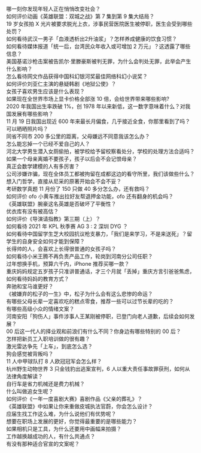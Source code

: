 哪一刻你发现年轻人正在悄悄改变社会？  
如何评价动画《英雄联盟：双城之战》第 7 集到第 9 集大结局？  
19 岁女孩拍 X 光片被要求脱光上衣，涉事民营医院医生被停职，医生会受到哪些处罚？  
如何看待武汉一男子「血液透析出2升油浆」？怎样养成健康的饮食习惯？  
如何看待媒体报道「统一后，台湾民众年收入或可增加 2 万元」？这透露了哪些信息？  
美国基诺沙枪击案被告凯尔·里滕豪斯被判无罪，为什么会判处无罪，此举会产生什么影响？  
怎么看待网文作品获得中国科幻银河奖最佳网络科幻小说奖？  
如何评价刘亚仁主演的悬疑韩剧《地狱公使》？  
女孩子喜欢男生应该是什么表现？  
如果现在全世界市场上显卡价格全部涨 10 倍，会给世界带来哪些影响?  
2020 年我国出生率跌破 1%，创 1978 年以来新低，这一数字意味着什么？对我国发展有哪些影响？  
11 月 19 日我国出现近 600 年来最长月偏食，几乎接近全食，你那里看到了吗？可以晒晒照片吗？  
同省不同市 200 多公里的距离，父母嫌远不同意我该怎么办？  
怎么能忘掉一个已经不爱自己的人？  
河北大学男生潜入女厕偷拍，被学校给予留校察看处分，学校的处理方法合适吗？  
如果一个母亲离婚不要孩子，孩子以后会不会记恨母亲？  
真正会数学建模的人有多厉害？  
公司涉嫌诈骗，现在全体员工都被拘留在成都这边的看守所里，我们该做些什么？  
想入门哲学，直接从尼采的原著开始会不会不妥？  
考研数学真题 11 月份了 150 只做 40 多分怎么办，还有救吗？  
如何评价 ofo 小黄车推出拉好友帮退押金功能，ofo 还有翻身的机会吗？  
《英雄联盟》腕豪这名英雄是否破坏了平衡性？  
优衣库有没有被高估？  
如何评价《导演请指教》第三期（上）？  
如何看待 2021 年 KPL 秋季赛 AG 3 : 2 深圳 DYG ？  
如何看待中国留学生芝大校园抗议枪支暴力，「我们是来学习，不是来送死」？留学生的自身安全如何才能到保障？  
长得帅的人，会喜欢上长得很普通的女孩子吗？  
如何看待小米王腾不再负责产品工作，轮岗到河南分公司任职？  
过年想换手机，预算六千内，iPhone 推荐买哪一款？  
重庆妈妈规定五岁孩子只准讲普通话，才三个月就「丢掉」重庆方言引爸爸焦虑，如何看待妈妈的教育方式？  
奔驰和宝马谁更好？  
《被嫌弃的松子的一生》中，松子为什么会有这么悲惨的命运？  
有哪些父母长辈一定喜欢吃的糕点零食，推荐一些可以过节长辈的吃的？  
有哪些高级小众的情绪文案？  
河南安阳「狗伤人」事件涉事人王某刚被停职，已登门向老人道歉，后续会如何发展？  
00 后这一代人的择业观和前浪们有什么不同？你身边有哪些特别的 00 后？  
怎样把新员工入职培训做的很有趣？  
激光雷达争先「上车」，到底怎么选？  
狗会感觉被背叛吗？  
11 人中甲球队打 8 人欧冠冠军会怎么样？  
杭州野生动物世界 3 只金钱豹出逃案宣判，6 人以重大责任事故罪获刑，如何从法律角度解读？  
自行车是省力机械还是费力机械？  
什么叫做追女生呢？  
如何评价《一年一度喜剧大赛》喜剧作品《父亲的葬礼》？  
《英雄联盟》中如果让你来重做皮城执法官蔚，你会怎么设计？  
应届生找工作这么难，为什么说他们有优势呢？  
想要在职场上发展的更好，你觉得最重要的是哪些能力？  
如果相机只是工具，为什么还要用中画幅来拍摄？  
工作越换越成功的人，有什么共通点？  
有没有那种适合官宣的文案呢？  
